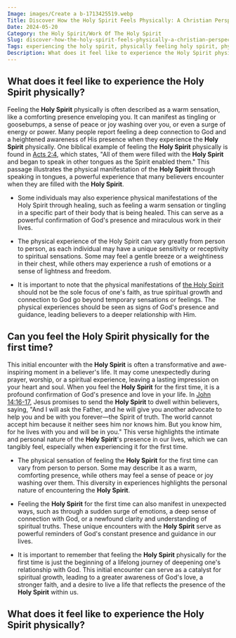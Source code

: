 ```yaml
---
Image: images/Create a b-1713425519.webp
Title: Discover How the Holy Spirit Feels Physically: A Christian Perspective
Date: 2024-05-20
Category: the Holy Spirit/Work Of The Holy Spirit
Slug: discover-how-the-holy-spirit-feels-physically-a-christian-perspective
Tags: experiencing the holy spirit, physically feeling holy spirit, physical feeling of the holy spirit, how does the holy spirit feel physically, feeling the holy spirit physically, what does the holy spirit feel like physically, holy ghost experience, can you feel the holy spirit, feeling the holy spirit for the first time, what does holy spirit feel like, can you feel the holy spirit physically, the holy spirit, work of the holy spirit
Description: What does it feel like to experience the Holy Spirit physically? Feeling the Holy Spirit physically is often described as a warm sensation, like a comforting presence enveloping you. It can manifest as tingling or goosebumps, a sense of peace or joy washing over you, or even a surge of energy or power. Many people report feeling a deep connection to God and a heightened awareness of His presence when they experience the Holy Spirit physically. 
---
```


## What does it feel like to experience the Holy Spirit physically? 

Feeling the **Holy Spirit** physically is often described as a warm sensation, like a comforting presence enveloping you. It can manifest as tingling or goosebumps, a sense of peace or joy washing over you, or even a surge of energy or power. Many people report feeling a deep connection to God and a heightened awareness of His presence when they experience the **Holy Spirit** physically. One biblical example of feeling the **Holy Spirit** physically is found in [Acts 2:4](https://www.bibleref.com/Acts/2/Acts-2-4.html), which states, "All of them were filled with the **Holy Spirit** and began to speak in other tongues as the Spirit enabled them." This passage illustrates the physical manifestation of the **Holy Spirit** through speaking in tongues, a powerful experience that many believers encounter when they are filled with the **Holy Spirit**. 

- Some individuals may also experience physical manifestations of the Holy Spirit through healing, such as feeling a warm sensation or tingling in a specific part of their body that is being healed. This can serve as a powerful confirmation of God's presence and miraculous work in their lives. 

- The physical experience of the Holy Spirit can vary greatly from person to person, as each individual may have a unique sensitivity or receptivity to spiritual sensations. Some may feel a gentle breeze or a weightiness in their chest, while others may experience a rush of emotions or a sense of lightness and freedom. 

- It is important to note that the physical manifestations of [the Holy Spirit](/unlocking-the-power-of-the-word-of-knowledge-a-comprehensive-guide-for-christian-believers) should not be the sole focus of one's faith, as true spiritual growth and connection to God go beyond temporary sensations or feelings. The physical experiences should be seen as signs of God's presence and guidance, leading believers to a deeper relationship with Him. 

## Can you feel the **Holy Spirit** physically for the first time? 

This initial encounter with the **Holy Spirit** is often a transformative and awe-inspiring moment in a believer's life. It may come unexpectedly during prayer, worship, or a spiritual experience, leaving a lasting impression on your heart and soul. When you feel the **Holy Spirit** for the first time, it is a profound confirmation of God's presence and love in your life. In [John 14:16-17](https://www.bibleref.com/John/14/John-14-16.html), Jesus promises to send the **Holy Spirit** to dwell within believers, saying, "And I will ask the Father, and he will give you another advocate to help you and be with you forever—the Spirit of truth. The world cannot accept him because it neither sees him nor knows him. But you know him, for he lives with you and will be in you." This verse highlights the intimate and personal nature of the **Holy Spirit**'s presence in our lives, which we can tangibly feel, especially when experiencing it for the first time. 

- The physical sensation of feeling the **Holy Spirit** for the first time can vary from person to person. Some may describe it as a warm, comforting presence, while others may feel a sense of peace or joy washing over them. This diversity in experiences highlights the personal nature of encountering the **Holy Spirit**. 

- Feeling the **Holy Spirit** for the first time can also manifest in unexpected ways, such as through a sudden surge of emotions, a deep sense of connection with God, or a newfound clarity and understanding of spiritual truths. These unique encounters with the **Holy Spirit** serve as powerful reminders of God's constant presence and guidance in our lives. 

- It is important to remember that feeling the **Holy Spirit** physically for the first time is just the beginning of a lifelong journey of deepening one's relationship with God. This initial encounter can serve as a catalyst for spiritual growth, leading to a greater awareness of God's love, a stronger faith, and a desire to live a life that reflects the presence of the **Holy Spirit** within us. 

## What does it feel like to experience the Holy Spirit physically?